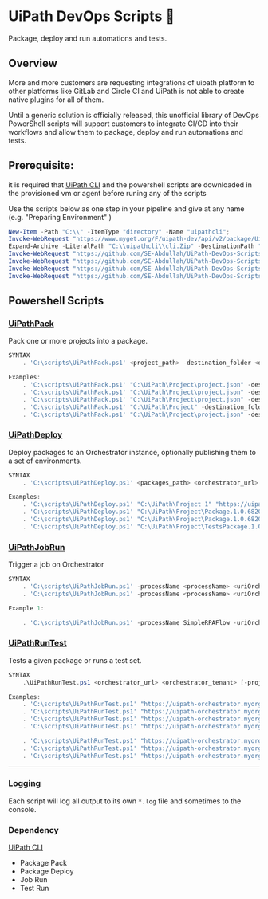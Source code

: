 
# UiPath DevOps Scripts 🤖

Package, deploy and run automations and tests.

## Overview

More and more customers are requesting integrations of uipath platform to other platforms like GitLab and Circle CI and UiPath is not able to create native plugins for all of them.

Until a generic solution is officially released, this unofficial library of DevOps PowerShell scripts will support customers to integrate CI/CD into their workflows and allow them to package, deploy and run automations and tests.

## Prerequisite:
it is required that [UiPath CLI](https://www.myget.org/feed/uipath-dev/package/nuget/UiPath.CLI) and the powershell scripts are downloaded in the provisioned vm or agent before runing any of the scripts

Use the scripts below as one step in your pipeline and give at any name (e.g. "Preparing Environment" )
 ```PowerShell
 New-Item -Path "C:\\" -ItemType "directory" -Name "uipathcli";
 Invoke-WebRequest "https://www.myget.org/F/uipath-dev/api/v2/package/UiPath.CLI/1.0.7758.25166" -OutFile "C:\\uipathcli\\cli.zip";
 Expand-Archive -LiteralPath "C:\\uipathcli\\cli.Zip" -DestinationPath "C:\\uipathcli";
 Invoke-WebRequest "https://github.com/SE-Abdullah/UiPath-DevOps-Scripts/raw/main/scripts/UiPathPack.ps1"  -OutFile "C:\\scripts\\UiPathPack.ps1";
 Invoke-WebRequest "https://github.com/SE-Abdullah/UiPath-DevOps-Scripts/raw/main/scripts/UiPathDeploy.ps1"  -OutFile "C:\\scripts\\UiPathDeploy.ps1";
 Invoke-WebRequest "https://github.com/SE-Abdullah/UiPath-DevOps-Scripts/raw/main/scripts/UiPathJobRun.ps1"  -OutFile "C:\\scripts\\UiPathJobRun.ps1";
 Invoke-WebRequest "https://github.com/SE-Abdullah/UiPath-DevOps-Scripts/raw/main/scripts/UiPathRunTest.ps1"  -OutFile "C:\\scripts\\UiPathRunTest.ps1";
```

## Powershell Scripts

### [UiPathPack](docs/UiPathPack.md) 
 Pack one or more projects into a package.
```PowerShell
SYNTAX
    . 'C:\scripts\UiPathPack.ps1' <project_path> -destination_folder <destination_folder> [-version <version>] [-autoVersion] [-outputType <Process|Library|Tests|Objects>] [-libraryOrchestratorUrl <orchestrator_url> -libraryOrchestratorTenant <orchestrator_tenant>] [-libraryOrchestratorUsername <orchestrator_user> -libraryOrchestratorPassword <orchestrator_pass>] [-libraryOrchestratorUserKey <UserKey> -libraryOrchestratorAccountName <account_name>] [-libraryOrchestratorFolder <folder>] [-language <language>]

Examples:
    . 'C:\scripts\UiPathPack.ps1' "C:\UiPath\Project\project.json" -destination_folder "C:\UiPath\Package"
    . 'C:\scripts\UiPathPack.ps1' "C:\UiPath\Project\project.json" -destination_folder "C:\UiPath\Package" -version 1.0.6820.22047
    . 'C:\scripts\UiPathPack.ps1' "C:\UiPath\Project\project.json" -destination_folder "C:\UiPath\Package" -autoVersion
    . 'C:\scripts\UiPathPack.ps1' "C:\UiPath\Project" -destination_folder "C:\UiPath\Package"
    . 'C:\scripts\UiPathPack.ps1' "C:\UiPath\Project\project.json" -destination_folder "C:\UiPath\Package" -outputType Tests -l en-US

```

###  [UiPathDeploy](docs/UiPathDeploy.md) 
Deploy packages to an Orchestrator instance, optionally publishing them to a set of environments.
```PowerShell
SYNTAX
    . 'C:\scripts\UiPathDeploy.ps1' <packages_path> <orchestrator_url> <orchestrator_tenant> [-orchestrator_user <orchestrator_user> -orchestrator_pass <orchestrator_pass>] [-UserKey <UserKey> -account_name <account_name>] [-folder_organization_unit <folder_organization_unit>] [-environment_list <environment_list>] [-language <language>]

Examples:
    . 'C:\scripts\UiPathDeploy.ps1' "C:\UiPath\Project 1" "https://uipath-orchestrator.myorg.com" default -orchestrator_user admin -orchestrator_pass 123456
    . 'C:\scripts\UiPathDeploy.ps1' "C:\UiPath\Project\Package.1.0.6820.22047.nupkg" "https://uipath-orchestrator.myorg.com" default -orchestrator_user admin -orchestrator_pass 123456 -folder_organization_unit OurOrganization
    . 'C:\scripts\UiPathDeploy.ps1' "C:\UiPath\Project\Package.1.0.6820.22047.nupkg" "https://uipath-orchestrator.myorg.com" default -UserKey a7da29a2c93a717110a82 -account_name myAccount
    . 'C:\scripts\UiPathDeploy.ps1' "C:\UiPath\Project\TestsPackage.1.0.6820.22047.nupkg" "https://uipath-orchestrator.myorg.com" default -orchestrator_user admin -orchestrator_pass 123456 -environment_list SAPEnvironment,ExcelAutomationEnvironment -language en-US


```
### [UiPathJobRun](docs/UiPathJobRun.md) 
Trigger a job on Orchestrator
```PowerShell
SYNTAX
    . 'C:\scripts\UiPathJobRun.ps1' -processName <processName> <uriOrch> <tenantlName> [-accountName <accountName> -userKey <userKey>] [-folder_organization_unit <folder_organization_unit>]
    . 'C:\scripts\UiPathJobRun.ps1' -processName <processName> <uriOrch> <tenantlName> [-orchestrator_user <orchestrator_user> -orchestrator_pass <orchestrator_pass>] [-folder_organization_unit <folder_organization_unit>]

Example 1:

    . 'C:\scripts\UiPathJobRun.ps1' -processName SimpleRPAFlow -uriOrch https://cloud.uipath.com -tenantlName AbdullahTenant -accountName accountLogicalName -userKey xxxxxxxxxx -folder_organization_unit folderName
```
### [UiPathRunTest](docs/UiPathRunTest.md) 
Tests a given package or runs a test set.
```PowerShell
SYNTAX
    .\UiPathRunTest.ps1 <orchestrator_url> <orchestrator_tenant> [-project_path <package>] [-testset <testset>] [-orchestrator_user <orchestrator_user> -orchestrator_pass <orchestrator_pass>] [-UserKey <auth_token> -account_name <account_name>] [-environment <environment>] [-folder_organization_unit <folder_organization_unit>] [-language <language>]

Examples:
    . 'C:\scripts\UiPathRunTest.ps1' "https://uipath-orchestrator.myorg.com" default -orchestrator_user admin -orchestrator_pass 123456 -S "MyRobotTests"
    . 'C:\scripts\UiPathRunTest.ps1' "https://uipath-orchestrator.myorg.com" default -orchestrator_user admin -orchestrator_pass 123456 -project_path "C:\UiPath\Project\project.json" -environment TestingEnv
    . 'C:\scripts\UiPathRunTest.ps1' "https://uipath-orchestrator.myorg.com" default -orchestrator_user admin -orchestrator_pass 123456 -project_path "C:\UiPath\Project\project.json" -folder_organization_unit MyFolder
    . 'C:\scripts\UiPathRunTest.ps1' "https://uipath-orchestrator.myorg.com" default -orchestrator_user admin -orchestrator_pass 123456 -project_path "C:\UiPath\Project\project.json" -folder_organization_unit MyFolder -environment MyEnvironment

    . 'C:\scripts\UiPathRunTest.ps1' "https://uipath-orchestrator.myorg.com" default -UserKey a7da29a2c93a717110a82 -account_name myAccount -testset "MyRobotTests"
    . 'C:\scripts\UiPathRunTest.ps1' "https://uipath-orchestrator.myorg.com" default -UserKey a7da29a2c93a717110a82 -account_name myAccount -project_path "C:\UiPath\Project\project.json" -environment TestingEnv -out junit
    . 'C:\scripts\UiPathRunTest.ps1' "https://uipath-orchestrator.myorg.com" default -UserKey a7da29a2c93a717110a82 -account_name myAccount -project_path "C:\UiPath\Project\project.json" -environment TestingEnv -result_path "C:\results.json" -out uipath -language en-US

```
---

### Logging

Each script will log all output to its own `*.log` file and sometimes to the console.

### Dependency

[UiPath CLI](https://www.myget.org/feed/uipath-dev/package/nuget/UiPath.CLI)

* Package Pack
* Package Deploy
* Job Run
* Test Run